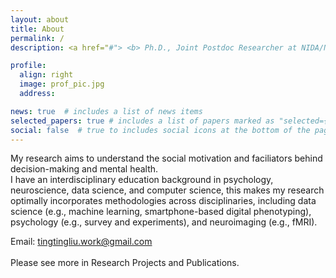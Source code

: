 ```yaml
---
layout: about
title: About
permalink: /
description: <a href="#"> <b> Ph.D., Joint Postdoc Researcher at NIDA/NIH & WWBP/UPenn </b>

profile:
  align: right
  image: prof_pic.jpg
  address: 

news: true  # includes a list of news items
selected_papers: true # includes a list of papers marked as "selected={true}"
social: false  # true to includes social icons at the bottom of the page
---
```


My research aims to understand the social motivation and faciliators behind decision-making and mental health. <br>
I have an interdisciplinary education background in psychology, neuroscience, data science, and computer science, this makes my research optimally incorporates methodologies across disciplinaries, including data science (e.g., machine learning, smartphone-based digital phenotyping), psychology (e.g., survey and experiments), and neuroimaging (e.g., fMRI). <br>
  
Email: tingtingliu.work@gmail.com
  <br>
   <br>
Please see more in Research Projects and Publications.
  <br>
    <br>
    <br>
